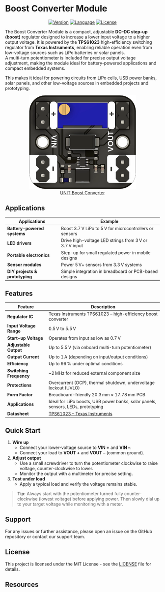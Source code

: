 # Boost Converter Module


<div align="center">
    <a href="#"><img src="https://img.shields.io/badge/version-1.0-blue.svg" alt="Version"></a>
    <a href="#"><img src="https://img.shields.io/badge/language-Python-lightgrey.svg" alt="Language"></a>
    <a href="#"><img src="https://img.shields.io/badge/license-MIT-green.svg" alt="License"></a>
    <br>
</div>


The Boost Converter Module is a compact, adjustable **DC–DC step-up (boost)** regulator designed to increase a lower input voltage to a higher output voltage. It is powered by the **TPS61023** high-efficiency switching regulator from **Texas Instruments**, enabling reliable operation even from low-voltage sources such as LiPo batteries or solar panels.  
A multi-turn potentiometer is included for precise output voltage adjustment, making the module ideal for battery-powered applications and compact embedded systems.

This makes it ideal for powering circuits from LiPo cells, USB power banks, solar panels, and other low-voltage sources in embedded projects and prototyping.



<div align="center">
    <a href="#"><img src="hardware/resources/img/img_ue0087_boost_converter_1.png" width="350px"><br/>UNIT Boost Converter</a>
</div>




## Applications

| **Applications**               | **Example**                                              |
|--------------------------------|-----------------------------------------------------------|
| **Battery-powered systems**    | Boost 3.7 V LiPo to 5 V for microcontrollers or sensors   |
| **LED drivers**                | Drive high-voltage LED strings from 3 V or 3.7 V input    |
| **Portable electronics**       | Step-up for small regulated power in mobile designs       |
| **Sensor modules**             | Power 5 V+ sensors from 3.3 V systems                     |
| **DIY projects & prototyping** | Simple integration in breadboard or PCB-based designs     |


## Features

| **Feature**                   | **Description**                                                                 |
|-------------------------------|---------------------------------------------------------------------------------|
| **Regulator IC**              | Texas Instruments TPS61023 – high-efficiency boost converter                   |
| **Input Voltage Range**       | 0.5 V to 5.5 V                                                                 |
| **Start-up Voltage**          | Operates from input as low as 0.7 V                                           |
| **Adjustable Output**         | Up to 5.5 V (via onboard multi-turn potentiometer)                            |
| **Output Current**            | Up to 1 A (depending on input/output conditions)                              |
| **Efficiency**                | Up to 96 % under optimal conditions                                            |
| **Switching Frequency**       | ~2 MHz for reduced external component size                                    |
| **Protections**               | Overcurrent (OCP), thermal shutdown, undervoltage lockout (UVLO)              |
| **Form Factor**               | Breadboard-friendly 20.3 mm × 17.78 mm PCB                                         |
| **Applications**             | Ideal for LiPo boosts, USB power banks, solar panels, sensors, LEDs, prototyping |
| **Datasheet**                | [TPS61023 – Texas Instruments](https://www.ti.com/product/TPS61023)           |




## Quick Start

1. **Wire up**  
   - Connect your lower-voltage source to **VIN +** and **VIN –**.  
   - Connect your load to **VOUT +** and **VOUT –** (common ground).  
2. **Adjust output**  
   - Use a small screwdriver to turn the potentiometer clockwise to raise voltage, counter-clockwise to lower.  
   - Monitor the output with a multimeter for precise setting.  
3. **Test under load**  
   - Apply a typical load and verify the voltage remains stable.



> **Tip:** Always start with the potentiometer turned fully counter-clockwise (lowest voltage) before applying power. Then slowly dial up to your target voltage while monitoring with a meter.



## Support
For any issues or further assistance, please open an issue on the GitHub repository or contact our support team.


## License
This project is licensed under the MIT License - see the [LICENSE](LICENSE) file for details.

## Resources
